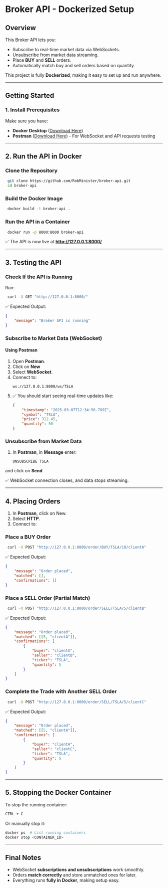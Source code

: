  # Broker API - Dockerized Setup

## Overview
This Broker API lets you:
- Subscribe to real-time market data via WebSockets.
- Unsubscribe from market data streaming.
- Place **BUY** and **SELL** orders.
- Automatically match buy and sell orders based on quantity.

This project is fully **Dockerized**, making it easy to set up and run anywhere.

---

## **Getting Started**
### **1. Install Prerequisites**
Make sure you have:
- **Docker Desktop** ([Download Here](https://www.docker.com/products/docker-desktop/))
- **Postman** ([Download Here](https://www.postman.com/downloads/)) - For WebSocket and API requests testing


---

## **2. Run the API in Docker**

### **Clone the Repository**
```bash
 git clone https://github.com/RobMinister/broker-api.git
 cd broker-api
```

### **Build the Docker Image**
```bash
 docker build -t broker-api .
```

### **Run the API in a Container**
```bash
 docker run -p 8000:8000 broker-api
```
✅ The API is now live at **http://127.0.0.1:8000/**

---

## **3. Testing the API**

### **Check If the API is Running**
Run:
```bash
 curl -X GET "http://127.0.0.1:8000/"
```
✅ Expected Output:
```json
{
    "message": "Broker API is running"
}
```

### **Subscribe to Market Data (WebSocket)**
#### **Using Postman**
1. Open **Postman**.
2. Click on **New**
2. Select **WebSocket**.
3. Connect to:
   ```
   ws://127.0.0.1:8000/ws/TSLA
   ```
4. ✅ You should start seeing real-time updates like:
   ```json
   {
       "timestamp": "2025-03-07T12:34:56.789Z",
       "symbol": "TSLA",
       "price": 312.45,
       "quantity": 50
   }
   ```

### **Unsubscribe from Market Data**
1. In **Postman**, in **Message** enter:
   ```
   UNSUBSCRIBE TSLA
   ```
and click on **Send**

✅ WebSocket connection closes, and data stops streaming.

---

## **4. Placing Orders**

1. In **Postman**, click on New.
2. Select **HTTP**.
3. Connect to:

### **Place a BUY Order**
```bash
 curl -X POST "http://127.0.0.1:8000/order/BUY/TSLA/10/clientA"
```
✅ Expected Output:
```json
{
    "message": "Order placed",
    "matched": [],
    "confirmations": []
}
```

### **Place a SELL Order (Partial Match)**
```bash
 curl -X POST "http://127.0.0.1:8000/order/SELL/TSLA/5/clientB"
```
✅ Expected Output:
```json
{
    "message": "Order placed",
    "matched": [[5, "clientA"]],
    "confirmations": [
        {
            "buyer": "clientA",
            "seller": "clientB",
            "ticker": "TSLA",
            "quantity": 5
        }
    ]
}
```

### **Complete the Trade with Another SELL Order**
```bash
 curl -X POST "http://127.0.0.1:8000/order/SELL/TSLA/5/clientC"
```
✅ Expected Output:
```json
{
    "message": "Order placed",
    "matched": [[5, "clientA"]],
    "confirmations": [
        {
            "buyer": "clientA",
            "seller": "clientC",
            "ticker": "TSLA",
            "quantity": 5
        }
    ]
}
```

---

## **5. Stopping the Docker Container**
To stop the running container:
```bash
CTRL + C
```
Or manually stop it:
```bash
docker ps  # List running containers
docker stop <CONTAINER_ID>
```

---

## **Final Notes**
- WebSocket **subscriptions and unsubscriptions** work smoothly.
- Orders **match correctly** and store unmatched ones for later.
- Everything runs **fully in Docker**, making setup easy.
